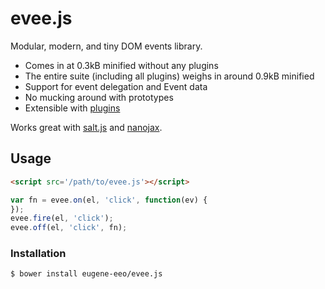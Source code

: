# evee.js

Modular, modern, and tiny DOM events library.

 - Comes in at 0.3kB minified without any plugins
 - The entire suite (including all plugins) weighs
   in around 0.9kB minified
 - Support for event delegation and Event data
 - No mucking around with prototypes
 - Extensible with [plugins](https://github.com/eugene-eeo/evee.js/tree/master/plugins)

Works great with [salt.js](https://github.com/james2doyle/saltjs)
and [nanojax](https://github.com/yanatan16/nanoajax).

## Usage

```html
<script src='/path/to/evee.js'></script>
```

```js
var fn = evee.on(el, 'click', function(ev) {
});
evee.fire(el, 'click');
evee.off(el, 'click', fn);
```

### Installation

```sh
$ bower install eugene-eeo/evee.js
```
